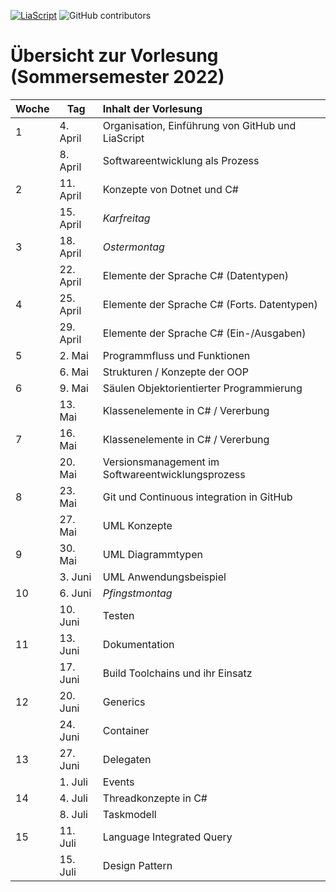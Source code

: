 [![LiaScript](https://raw.githubusercontent.com/LiaScript/LiaScript/master/badges/course.svg)](https://LiaScript.github.io/course/?URL) ![GitHub contributors](https://img.shields.io/github/contributors/TUBAF-IfI-LiaScript/VL_Softwareentwicklung)

# Übersicht zur Vorlesung (Sommersemester 2022)

| Woche | Tag       | Inhalt der Vorlesung                              |
|:----- | --------- |:------------------------------------------------- |
| 1     | 4. April  | Organisation, Einführung von GitHub und LiaScript |
|       | 8. April  | Softwareentwicklung als Prozess                   |
| 2     | 11. April | Konzepte von Dotnet und C#                        |
|       | 15. April | _Karfreitag_                                      |
| 3     | 18. April | _Ostermontag_                                     |
|       | 22. April | Elemente der Sprache C# (Datentypen)              |
| 4     | 25. April | Elemente der Sprache C# (Forts. Datentypen)       |
|       | 29. April | Elemente der Sprache C# (Ein-/Ausgaben)           |
| 5     | 2. Mai    | Programmfluss und Funktionen                      |
|       | 6. Mai    | Strukturen / Konzepte der OOP                     |
| 6     | 9. Mai    | Säulen Objektorientierter Programmierung          |
|       | 13. Mai   | Klassenelemente in C#  / Vererbung                |
| 7     | 16. Mai   | Klassenelemente in C#  / Vererbung                |
|       | 20. Mai   | Versionsmanagement im Softwareentwicklungsprozess |
| 8     | 23. Mai   | Git und Continuous integration in GitHub          |
|       | 27. Mai   | UML Konzepte                                      |
| 9     | 30. Mai   | UML Diagrammtypen                                 |
|       | 3. Juni   | UML Anwendungsbeispiel                            |
| 10    | 6. Juni   | _Pfingstmontag_                                   |
|       | 10. Juni  | Testen                                            |
| 11    | 13. Juni  | Dokumentation                                     |
|       | 17. Juni  | Build Toolchains und ihr Einsatz                  |
| 12    | 20. Juni  | Generics                                          |
|       | 24. Juni  | Container                                         |
| 13    | 27. Juni  | Delegaten                                         |
|       | 1. Juli   | Events                                            |
| 14    | 4. Juli   | Threadkonzepte in C#                              |
|       | 8. Juli   | Taskmodell                                        |
| 15    | 11. Juli  | Language Integrated Query                         |
|       | 15. Juli  | Design Pattern                                    |
